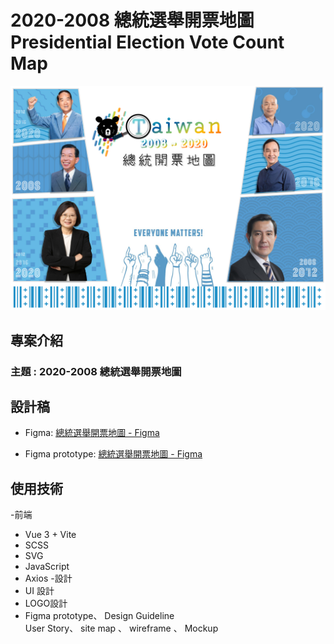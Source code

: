 

# 2020-2008 總統選舉開票地圖  Presidential Election Vote Count Map

![專案封面](src/assets/images/design_material/cover.jpg)

## 專案介紹

### 主題 : 2020-2008 總統選舉開票地圖 


## 設計稿

- Figma: [總統選舉開票地圖 - Figma](https://www.figma.com/file/bz1NBzFzMaPztORkulWK7S/%E7%B8%BD%E7%B5%B1%E9%96%8B%E7%A5%A8%E5%9C%B0%E5%9C%96?type=design&node-id=491-2252&mode=design&t=v52ZZCgi7cons4p9-0)

- Figma prototype: [總統選舉開票地圖 - Figma](https://www.figma.com/proto/bz1NBzFzMaPztORkulWK7S/%E7%B8%BD%E7%B5%B1%E9%96%8B%E7%A5%A8%E5%9C%B0%E5%9C%96?type=design&node-id=126-2058&t=f1GqMdWOq5ZuXExh-1&scaling=min-zoom&page-id=0%3A1&starting-point-node-id=126%3A2058&show-proto-sidebar=1&mode=design)

## 使用技術
-前端
- Vue 3 + Vite
- SCSS
- SVG
- JavaScript
- Axios
-設計
- UI 設計
- LOGO設計
- Figma prototype、 Design Guideline   
User Story、 site map 、 wireframe 、 Mockup 

